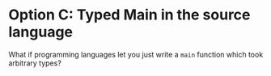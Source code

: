 # Option C: Typed Main in the source language

What if programming languages let you just write a `main` function which
took arbitrary types?
